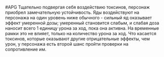 #APG
Тщательно подвергая себя воздействию токсинов, персонаж приобрел замечательную устойчивость. Яды воздействуют на персонажа на один уровень ниже обычного - сильный яд оказывает эффект умеренной дозы; умеренный становится слабым, и слабая доза наносит всего 1 единицу урона за ход, пока она активна. На временные рамки это не влияет, только на количество урона за ход. Что касается токсинов, которые оказывают другие отрицательные эффекты, чем урон, у персонажа есть второй шанс пройти проверки на сопротивление им. 